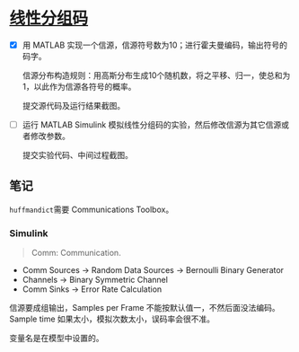 # [线性分组码](https://lexue.bit.edu.cn/course/view.php?id=12272)

- [x] 用 MATLAB 实现一个信源，信源符号数为10；进行霍夫曼编码，输出符号的码字。

  信源分布构造规则：用高斯分布生成10个随机数，将之平移、归一，使总和为1，以此作为信源各符号的概率。

  提交源代码及运行结果截图。

- [ ] 运行 MATLAB Simulink 模拟线性分组码的实验，然后修改信源为其它信源或者修改参数。

  提交实验代码、中间过程截图。

## 笔记

`huffmandict`需要 Communications Toolbox。

### Simulink

> Comm: Communication.

- Comm Sources → Random Data Sources → Bernoulli Binary Generator
- Channels → Binary Symmetric Channel
- Comm Sinks → Error Rate Calculation

信源要成组输出，Samples per Frame 不能按默认值一，不然后面没法编码。Sample time 如果太小，模拟次数太小，误码率会很不准。

变量名是在模型中设置的。
